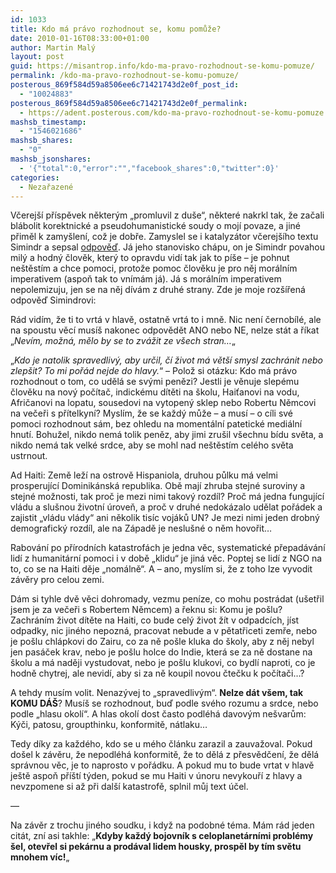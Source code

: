 ```yaml
---
id: 1033
title: Kdo má právo rozhodnout se, komu pomůže?
date: 2010-01-16T08:33:00+01:00
author: Martin Malý
layout: post
guid: https://misantrop.info/kdo-ma-pravo-rozhodnout-se-komu-pomuze/
permalink: /kdo-ma-pravo-rozhodnout-se-komu-pomuze/
posterous_869f584d59a8506ee6c71421743d2e0f_post_id:
  - "10024883"
posterous_869f584d59a8506ee6c71421743d2e0f_permalink:
  - https://adent.posterous.com/kdo-ma-pravo-rozhodnout-se-komu-pomuze
mashsb_timestamp:
  - "1546021686"
mashsb_shares:
  - "0"
mashsb_jsonshares:
  - '{"total":0,"error":"","facebook_shares":0,"twitter":0}'
categories:
  - Nezařazené
---
```

Včerej&scaron;&iacute; př&iacute;spěvek někter&yacute;m &#8222;promluvil z du&scaron;e&#8220;, někter&eacute; nakrkl tak, že začali bl&aacute;bolit korektnick&eacute; a pseudohumanistick&eacute; soudy o moj&iacute; povaze, a jin&eacute; přiměl k zamy&scaron;len&iacute;, což je dobře. Zamyslel se i katalyz&aacute;tor včerej&scaron;&iacute;ho textu Simindr a sepsal [odpověď](https://www.simindr.cz/ma-smysl-posilat-penize-pro-haiti/). J&aacute; jeho stanovisko ch&aacute;pu, on je Simindr povahou mil&yacute; a hodn&yacute; člověk, kter&yacute; to opravdu vid&iacute; tak jak to p&iacute;&scaron;e &#8211; je pohnut ne&scaron;těst&iacute;m a chce pomoci, protože pomoc člověku je pro něj mor&aacute;ln&iacute;m imperativem (aspoň tak to vn&iacute;m&aacute;m j&aacute;). J&aacute; s mor&aacute;ln&iacute;m imperativem nepolemizuju, jen se na něj d&iacute;v&aacute;m z druh&eacute; strany. Zde je moje roz&scaron;&iacute;řen&aacute; odpověď Simindrovi:

R&aacute;d vid&iacute;m, že ti to vrt&aacute; v hlavě, ostatně vrt&aacute; to i mně. Nic nen&iacute; černob&iacute;l&eacute;, ale na spoustu věc&iacute; mus&iacute;&scaron; nakonec odpovědět ANO nebo NE, nelze st&aacute;t a ř&iacute;kat &#8222;_Nev&iacute;m, možn&aacute;, mělo by se to zv&aacute;žit ze v&scaron;ech stran&#8230;_&#8222;

&#8222;_Kdo je natolik spravedliv&yacute;, aby určil, č&iacute; život m&aacute; vět&scaron;&iacute; smysl zachr&aacute;nit nebo zlep&scaron;it? To mi poř&aacute;d nejde do hlavy._&#8220; &#8211; Polož si ot&aacute;zku: Kdo m&aacute; pr&aacute;vo rozhodnout o tom, co uděl&aacute; se sv&yacute;mi penězi? Jestli je věnuje slep&eacute;mu člověku na nov&yacute; poč&iacute;tač, indick&eacute;mu d&iacute;těti na &scaron;kolu, Haiťanovi na vodu, Afričanovi na lopatu, sousedovi na vytopen&yacute; sklep nebo Robertu Němcovi na večeři s př&iacute;telkyn&iacute;? Mysl&iacute;m, že se každ&yacute; může &#8211; a mus&iacute; &#8211; o c&iacute;li sv&eacute; pomoci rozhodnout s&aacute;m, bez ohledu na moment&aacute;ln&iacute; patetick&eacute; medi&aacute;ln&iacute; hnut&iacute;. Bohužel, nikdo nem&aacute; tolik peněz, aby jimi zru&scaron;il v&scaron;echnu b&iacute;du světa, a nikdo nem&aacute; tak velk&eacute; srdce, aby se mohl nad ne&scaron;těst&iacute;m cel&eacute;ho světa ustrnout.</p> 

Ad Haiti: Země lež&iacute; na ostrově Hispaniola, druhou půlku m&aacute; velmi prosperuj&iacute;c&iacute; Dominik&aacute;nsk&aacute; republika. Obě maj&iacute; zhruba stejn&eacute; suroviny a stejn&eacute; možnosti, tak proč je mezi nimi takov&yacute; rozd&iacute;l? Proč m&aacute; jedna funguj&iacute;c&iacute; vl&aacute;du a slu&scaron;nou životn&iacute; &uacute;roveň, a proč v druh&eacute; nedok&aacute;zalo udělat poř&aacute;dek a zajistit &#8222;vl&aacute;du vl&aacute;dy&#8220; ani několik tis&iacute;c voj&aacute;ků UN? Je mezi nimi jeden drobn&yacute; demografick&yacute; rozd&iacute;l, ale na Z&aacute;padě je neslu&scaron;n&eacute; o něm hovořit&#8230;</p> 

Rabov&aacute;n&iacute; po př&iacute;rodn&iacute;ch katastrof&aacute;ch je jedna věc, systematick&eacute; přepad&aacute;v&aacute;n&iacute; lid&iacute; z humanit&aacute;rn&iacute; pomoci i v době &#8222;klidu&#8220; je jin&aacute; věc. Poptej se lid&iacute; z NGO na to, co se na Haiti děje &#8222;nom&aacute;lně&#8220;. A &#8211; ano, mysl&iacute;m si, že z toho lze vyvodit z&aacute;věry pro celou zemi.</p> 

D&aacute;m si tyhle dvě věci dohromady, vezmu pen&iacute;ze, co mohu postr&aacute;dat (u&scaron;etřil jsem je za večeři s Robertem Němcem) a řeknu si: Komu je po&scaron;lu? Zachr&aacute;n&iacute;m život d&iacute;těte na Haiti, co bude cel&yacute; život ž&iacute;t v odpadc&iacute;ch, j&iacute;st odpadky, nic jin&eacute;ho nepozn&aacute;, pracovat nebude a v pětatřiceti zemře, nebo je po&scaron;lu chl&aacute;pkovi do Zairu, co za ně po&scaron;le kluka do &scaron;koly, aby z něj nebyl jen pas&aacute;ček krav, nebo je po&scaron;lu holce do Indie, kter&aacute; se za ně dostane na &scaron;kolu a m&aacute; naději vystudovat, nebo je po&scaron;lu klukovi, co bydl&iacute; naproti, co je hodně chytrej, ale nevid&iacute;, aby si za ně koupil novou čtečku k poč&iacute;tači&#8230;?</p> 

A tehdy mus&iacute;m volit. Nenaz&yacute;vej to &#8222;spravedliv&yacute;m&#8220;. **Nelze d&aacute;t v&scaron;em, tak KOMU D&Aacute;&Scaron;**? Mus&iacute;&scaron; se rozhodnout, buď podle sv&eacute;ho rozumu a srdce, nebo podle &#8222;hlasu okol&iacute;&#8220;. A hlas okol&iacute; dost často podl&eacute;h&aacute; davov&yacute;m ne&scaron;varům: K&yacute;či, patosu, groupthinku, konformitě, n&aacute;tlaku&#8230;</p> 

Tedy d&iacute;ky za každ&eacute;ho, kdo se u m&eacute;ho čl&aacute;nku zarazil a zauvažoval. Pokud do&scaron;el k z&aacute;věru, že nepodl&eacute;h&aacute; konformitě, že to děl&aacute; z přesvědčen&iacute;, že děl&aacute; spr&aacute;vnou věc, je to naprosto v poř&aacute;dku. A pokud mu to bude vrtat v hlavě je&scaron;tě aspoň př&iacute;&scaron;t&iacute; t&yacute;den, pokud se mu Haiti v &uacute;noru nevykouř&iacute; z hlavy a nevzpomene si až při dal&scaron;&iacute; katastrofě, splnil můj text &uacute;čel.

&#8212;

Na z&aacute;věr z trochu jin&eacute;ho soudku, i když na podobn&eacute; t&eacute;ma. M&aacute;m r&aacute;d jeden cit&aacute;t, zn&iacute; asi takhle: &#8222;**Kdyby každ&yacute; bojovn&iacute;k s celoplanet&aacute;rn&iacute;mi probl&eacute;my &scaron;el, otevřel si pek&aacute;rnu a prod&aacute;val lidem housky, prospěl by t&iacute;m světu mnohem v&iacute;c!**&#8222;</p>